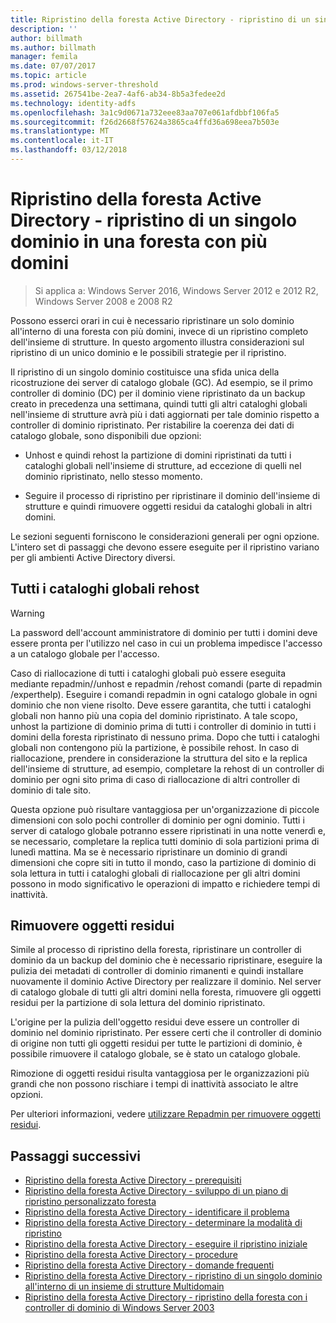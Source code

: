 ```yaml
---
title: Ripristino della foresta Active Directory - ripristino di un singolo dominio in una foresta con più domini
description: ''
author: billmath
ms.author: billmath
manager: femila
ms.date: 07/07/2017
ms.topic: article
ms.prod: windows-server-threshold
ms.assetid: 267541be-2ea7-4af6-ab34-8b5a3fedee2d
ms.technology: identity-adfs
ms.openlocfilehash: 3a1c9d0671a732eee83aa707e061afdbbf106fa5
ms.sourcegitcommit: f26d2668f57624a3865ca4ffd36a698eea7b503e
ms.translationtype: MT
ms.contentlocale: it-IT
ms.lasthandoff: 03/12/2018
---
```

# <a name="ad-forest-recovery---recovering-a-single-domain-in-a-multidomain-forest"></a>Ripristino della foresta Active Directory - ripristino di un singolo dominio in una foresta con più domini

>Si applica a: Windows Server 2016, Windows Server 2012 e 2012 R2, Windows Server 2008 e 2008 R2

Possono esserci orari in cui è necessario ripristinare un solo dominio all'interno di una foresta con più domini, invece di un ripristino completo dell'insieme di strutture. In questo argomento illustra considerazioni sul ripristino di un unico dominio e le possibili strategie per il ripristino.  
  
 Il ripristino di un singolo dominio costituisce una sfida unica della ricostruzione dei server di catalogo globale (GC). Ad esempio, se il primo controller di dominio (DC) per il dominio viene ripristinato da un backup creato in precedenza una settimana, quindi tutti gli altri cataloghi globali nell'insieme di strutture avrà più i dati aggiornati per tale dominio rispetto a controller di dominio ripristinato. Per ristabilire la coerenza dei dati di catalogo globale, sono disponibili due opzioni:  
  
-   Unhost e quindi rehost la partizione di domini ripristinati da tutti i cataloghi globali nell'insieme di strutture, ad eccezione di quelli nel dominio ripristinato, nello stesso momento.  
  
-   Seguire il processo di ripristino per ripristinare il dominio dell'insieme di strutture e quindi rimuovere oggetti residui da cataloghi globali in altri domini.  
  
 Le sezioni seguenti forniscono le considerazioni generali per ogni opzione. L'intero set di passaggi che devono essere eseguite per il ripristino variano per gli ambienti Active Directory diversi.  
  
## <a name="rehost-all-gcs"></a>Tutti i cataloghi globali rehost  

> [!WARNING]
>  La password dell'account amministratore di dominio per tutti i domini deve essere pronta per l'utilizzo nel caso in cui un problema impedisce l'accesso a un catalogo globale per l'accesso.  

 Caso di riallocazione di tutti i cataloghi globali può essere eseguita mediante repadmin//unhost e repadmin /rehost comandi (parte di repadmin /experthelp). Eseguire i comandi repadmin in ogni catalogo globale in ogni dominio che non viene risolto. Deve essere garantita, che tutti i cataloghi globali non hanno più una copia del dominio ripristinato. A tale scopo, unhost la partizione di dominio prima di tutti i controller di dominio in tutti i domini della foresta ripristinato di nessuno prima. Dopo che tutti i cataloghi globali non contengono più la partizione, è possibile rehost. In caso di riallocazione, prendere in considerazione la struttura del sito e la replica dell'insieme di strutture, ad esempio, completare la rehost di un controller di dominio per ogni sito prima di caso di riallocazione di altri controller di dominio di tale sito.  
  
 Questa opzione può risultare vantaggiosa per un'organizzazione di piccole dimensioni con solo pochi controller di dominio per ogni dominio. Tutti i server di catalogo globale potranno essere ripristinati in una notte venerdì e, se necessario, completare la replica tutti dominio di sola partizioni prima di lunedì mattina. Ma se è necessario ripristinare un dominio di grandi dimensioni che copre siti in tutto il mondo, caso la partizione di dominio di sola lettura in tutti i cataloghi globali di riallocazione per gli altri domini possono in modo significativo le operazioni di impatto e richiedere tempi di inattività.  
  
## <a name="remove-lingering-objects"></a>Rimuovere oggetti residui  
 Simile al processo di ripristino della foresta, ripristinare un controller di dominio da un backup del dominio che è necessario ripristinare, eseguire la pulizia dei metadati di controller di dominio rimanenti e quindi installare nuovamente il dominio Active Directory per realizzare il dominio. Nel server di catalogo globale di tutti gli altri domini nella foresta, rimuovere gli oggetti residui per la partizione di sola lettura del dominio ripristinato.  
  
 L'origine per la pulizia dell'oggetto residui deve essere un controller di dominio nel dominio ripristinato. Per essere certi che il controller di dominio di origine non tutti gli oggetti residui per tutte le partizioni di dominio, è possibile rimuovere il catalogo globale, se è stato un catalogo globale.  
  
 Rimozione di oggetti residui risulta vantaggiosa per le organizzazioni più grandi che non possono rischiare i tempi di inattività associato le altre opzioni.  
  
 Per ulteriori informazioni, vedere [utilizzare Repadmin per rimuovere oggetti residui](https://technet.microsoft.com/library/cc785298.aspx).

## <a name="next-steps"></a>Passaggi successivi
-   [Ripristino della foresta Active Directory - prerequisiti](AD-Forest-Recovery-Prerequisties.md)  
-   [Ripristino della foresta Active Directory - sviluppo di un piano di ripristino personalizzato foresta](AD-Forest-Recovery-Devising-a-Plan.md)  
-   [Ripristino della foresta Active Directory - identificare il problema](AD-Forest-Recovery-Identify-the-Problem.md)
-   [Ripristino della foresta Active Directory - determinare la modalità di ripristino](AD-Forest-Recovery-Determine-how-to-Recover.md)
-   [Ripristino della foresta Active Directory - eseguire il ripristino iniziale](AD-Forest-Recovery-Perform-initial-recovery.md)  
-   [Ripristino della foresta Active Directory - procedure](AD-Forest-Recovery-Procedures.md)  
-   [Ripristino della foresta Active Directory - domande frequenti](AD-Forest-Recovery-FAQ.md)  
-   [Ripristino della foresta Active Directory - ripristino di un singolo dominio all'interno di un insieme di strutture Multidomain](AD-Forest-Recovery-Single-Domain-in-Multidomain-Recovery.md)  
-   [Ripristino della foresta Active Directory - ripristino della foresta con i controller di dominio di Windows Server 2003](AD-Forest-Recovery-Windows-Server-2003.md)  
